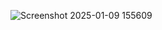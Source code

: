 ![Screenshot 2025-01-09 155609](https://github.com/user-attachments/assets/46f94481-198b-4825-9cd3-49773d8bf8fc)
